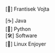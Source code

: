 [👋] Frantisek Vojta

[☕] Java           
[🐍] Python        
[🛠️] Software           
[🐧] Linux Enjoyer       
 
<!---
Frantisek-Vojta/Frantisek-Vojta is a ✨ special ✨ repository because its `README.md` (this file) appears on your GitHub profile.
You can click the Preview link to take a look at your changes.
--->
